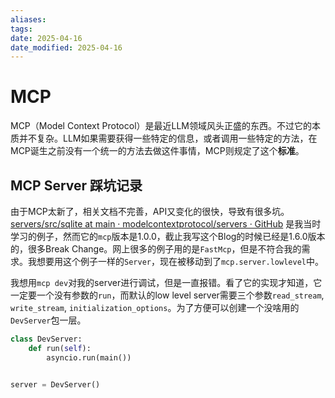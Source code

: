 ```yaml
---
aliases: 
tags: 
date: 2025-04-16
date_modified: 2025-04-16
---
```


# MCP

MCP（Model Context Protocol）是最近LLM领域风头正盛的东西。不过它的本质并不复杂。LLM如果需要获得一些特定的信息，或者调用一些特定的方法，在MCP诞生之前没有一个统一的方法去做这件事情，MCP则规定了这个**标准**。

## MCP Server 踩坑记录

由于MCP太新了，相关文档不完善，API又变化的很快，导致有很多坑。[servers/src/sqlite at main · modelcontextprotocol/servers · GitHub](https://github.com/modelcontextprotocol/servers/tree/main/src/sqlite) 是我当时学习的例子，然而它的`mcp`版本是1.0.0，截止我写这个Blog的时候已经是1.6.0版本的，很多Break Change。网上很多的例子用的是`FastMcp`，但是不符合我的需求。我想要用这个例子一样的`Server`，现在被移动到了`mcp.server.lowlevel`中。

我想用`mcp dev`对我的server进行调试，但是一直报错。看了它的实现才知道，它一定要一个没有参数的`run`，而默认的low level server需要三个参数`read_stream`, `write_stream`, `initialization_options`。为了方便可以创建一个没啥用的`DevServer`包一层。

```python
class DevServer:
    def run(self):
        asyncio.run(main())


server = DevServer()
```
